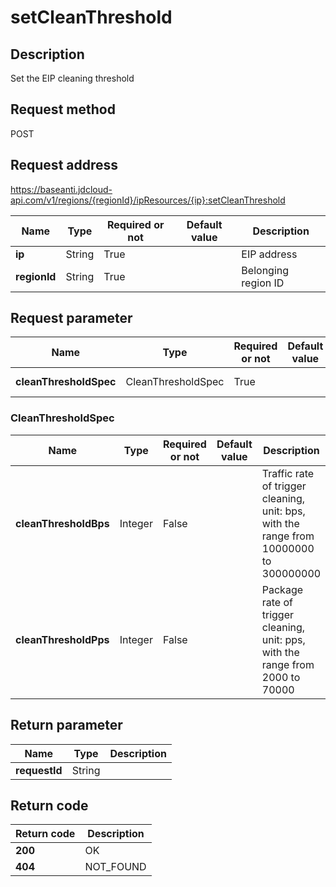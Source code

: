 # setCleanThreshold


## Description
Set the EIP cleaning threshold

## Request method
POST

## Request address
https://baseanti.jdcloud-api.com/v1/regions/{regionId}/ipResources/{ip}:setCleanThreshold

|Name|Type|Required or not|Default value|Description|
|---|---|---|---|---|
|**ip**|String|True||EIP address|
|**regionId**|String|True||Belonging region ID|

## Request parameter
|Name|Type|Required or not|Default value|Description|
|---|---|---|---|---|
|**cleanThresholdSpec**|CleanThresholdSpec|True||cc parameter|

### <a name="CleanThresholdSpec">CleanThresholdSpec</a>
|Name|Type|Required or not|Default value|Description|
|---|---|---|---|---|
|**cleanThresholdBps**|Integer|False||Traffic rate of trigger cleaning, unit: bps, with the range from 10000000 to 300000000|
|**cleanThresholdPps**|Integer|False||Package rate of trigger cleaning, unit: pps, with the range from 2000 to 70000|

## Return parameter
|Name|Type|Description|
|---|---|---|
|**requestId**|String||



## Return code
|Return code|Description|
|---|---|
|**200**|OK|
|**404**|NOT_FOUND|
